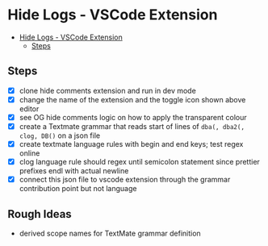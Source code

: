 # Hide Logs - VSCode Extension

- [Hide Logs - VSCode Extension](#hide-logs---vscode-extension)
	- [Steps](#steps)

## Steps

- [x]  clone hide comments extension and run in dev mode
- [x]  change the name of the extension and the toggle icon shown above editor
- [x]  see OG hide comments logic on how to apply the transparent colour
- [x]  create a Textmate grammar that reads start of lines of `dba(, dba2(, clog, DB()` on a json file
  - [x] create textmate language rules with begin and end keys; test regex online
  - [x] clog language rule should regex until semicolon statement since prettier prefixes endl with actual newline
- [x]  connect this json file to vscode extension through the grammar contribution point but not language

## Rough Ideas

- derived scope names for TextMate grammar definition